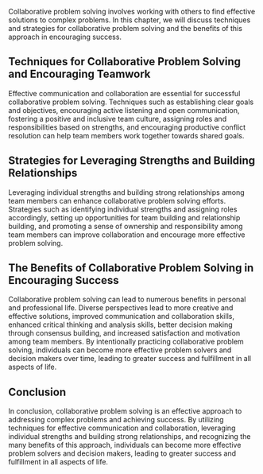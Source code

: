 
Collaborative problem solving involves working with others to find effective solutions to complex problems. In this chapter, we will discuss techniques and strategies for collaborative problem solving and the benefits of this approach in encouraging success.

Techniques for Collaborative Problem Solving and Encouraging Teamwork
---------------------------------------------------------------------

Effective communication and collaboration are essential for successful collaborative problem solving. Techniques such as establishing clear goals and objectives, encouraging active listening and open communication, fostering a positive and inclusive team culture, assigning roles and responsibilities based on strengths, and encouraging productive conflict resolution can help team members work together towards shared goals.

Strategies for Leveraging Strengths and Building Relationships
--------------------------------------------------------------

Leveraging individual strengths and building strong relationships among team members can enhance collaborative problem solving efforts. Strategies such as identifying individual strengths and assigning roles accordingly, setting up opportunities for team building and relationship building, and promoting a sense of ownership and responsibility among team members can improve collaboration and encourage more effective problem solving.

The Benefits of Collaborative Problem Solving in Encouraging Success
--------------------------------------------------------------------

Collaborative problem solving can lead to numerous benefits in personal and professional life. Diverse perspectives lead to more creative and effective solutions, improved communication and collaboration skills, enhanced critical thinking and analysis skills, better decision making through consensus building, and increased satisfaction and motivation among team members. By intentionally practicing collaborative problem solving, individuals can become more effective problem solvers and decision makers over time, leading to greater success and fulfillment in all aspects of life.

Conclusion
----------

In conclusion, collaborative problem solving is an effective approach to addressing complex problems and achieving success. By utilizing techniques for effective communication and collaboration, leveraging individual strengths and building strong relationships, and recognizing the many benefits of this approach, individuals can become more effective problem solvers and decision makers, leading to greater success and fulfillment in all aspects of life.
